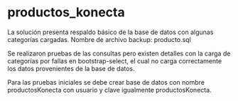 # productos_konecta

La solución presenta respaldo básico de la base de datos con algunas categorías cargadas.
Nombre de archivo backup: producto.sql

Se realizaron pruebas de las consultas pero existen detalles con la carga de categorías por fallas en bootstrap-select, el cual no carga correctamente los datos provenientes de la base de datos.

Para las pruebas iniciales se debe crear base de datos con nombre productosKonecta con usuario y clave igualmente productosKonecta.

